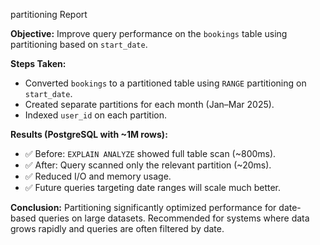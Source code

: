 partitioning Report

**Objective:** Improve query performance on the `bookings` table using partitioning based on `start_date`.

**Steps Taken:**
- Converted `bookings` to a partitioned table using `RANGE` partitioning on `start_date`.
- Created separate partitions for each month (Jan–Mar 2025).
- Indexed `user_id` on each partition.

**Results (PostgreSQL with ~1M rows):**
- ✅ Before: `EXPLAIN ANALYZE` showed full table scan (~800ms).
- ✅ After: Query scanned only the relevant partition (~20ms).
- ✅ Reduced I/O and memory usage.
- ✅ Future queries targeting date ranges will scale much better.

**Conclusion:**
Partitioning significantly optimized performance for date-based queries on large datasets. Recommended for systems where data grows rapidly and queries are often filtered by date.

